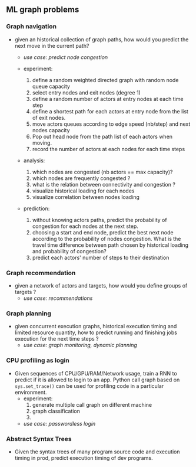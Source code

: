 ## ML graph problems

### Graph navigation

* given an historical collection of graph paths, 
how would you predict the next move in the current path?
    * _use case: predict node congestion_
    
    * experiment: 
        1. define a random weighted directed graph 
        with random node queue capacity
        2. select entry nodes and exit nodes (degree 1)
        3. define a random number of actors at entry nodes at each time step
        4. define a shortest path for each actors at entry node 
        from the list of exit nodes. 
        5. move actors queues according to edge speed (nb/step) 
        and next nodes capacity
        6. Pop out head node from the path list of each actors when moving.
        7. record the number of actors at each nodes for each time steps
        
    * analysis: 
        1. which nodes are congested (nb actors == max capacity)?
        2. which nodes are frequently congested ?
        3. what is the relation between connectivity and congestion ?
        4. visualize historical loading for each nodes
        5. visualize correlation between nodes loading
        
    * prediction:
        1. without knowing actors paths, predict the probability of 
        congestion for each nodes at the next step.
        2. choosing a start and end node, predict the best next node according to 
        the probability of nodes congestion. What is the travel time difference
        between path chosen by historical loading and probability of congestion?
        3. predict each actors' number of steps to their destination
    
### Graph recommendation

* given a network of actors and targets, 
how would you define groups of targets ?
    * _use case: recommendations_

### Graph planning

* given concurrent execution graphs, historical execution timing and 
limited resource quantity, how to predict running and finishing jobs execution
for the next time steps ?
    * _use case: graph monitoring, dynamic planning_
    
### CPU profiling as login

* Given sequences of CPU/GPU/RAM/Network usage, train a RNN to predict if it is allowed to
login to an app. Python call graph based on `sys.set_trace()` can be used for profiling code
in a particular environment.
    * experiment: 
        1.  generate multiple call graph on different machine
        2.  graph classification
        3.  
    * _use case: passwordless login_
    
### Abstract Syntax Trees

* Given the syntax trees of many program source code and execution timing in prod, 
predict execution timing of dev programs.


